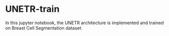 # UNETR-train
In this jupyter notebook, the UNETR architecture is implemented and trained on Breast Cell Segmentation dataset.

